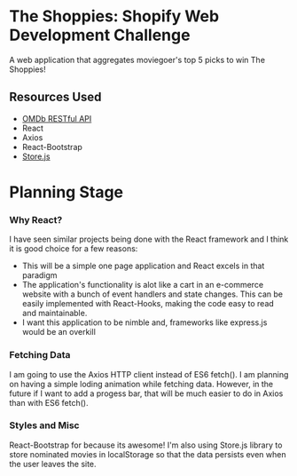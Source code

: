 # The Shoppies: Shopify Web Development Challenge

A web application that aggregates moviegoer's top 5 picks to win The Shoppies!

## Resources Used

-   [OMDb RESTful API](http://www.omdbapi.com/)
-   React
-   Axios
-   React-Bootstrap
-   [Store.js](https://github.com/marcuswestin/store.js)

# Planning Stage

### Why React?

I have seen similar projects being done with the React framework and I think it is good choice for a few reasons:

-   This will be a simple one page application and React excels in that paradigm
-   The application's functionality is alot like a cart in an e-commerce website with a bunch of event handlers and state changes. This can be easily implemented with React-Hooks, making the code easy to read and maintainable.
-   I want this application to be nimble and, frameworks like express.js would be an overkill

### Fetching Data

I am going to use the Axios HTTP client instead of ES6 fetch(). I am planning on having a simple loding animation while fetching data. However, in the future if I want to add a progess bar, that will be much easier to do in Axios than with ES6 fetch().

### Styles and Misc

React-Bootstrap for because its awesome! I'm also using Store.js library to store nominated movies in localStorage so that the data persists even when the user leaves the site.
